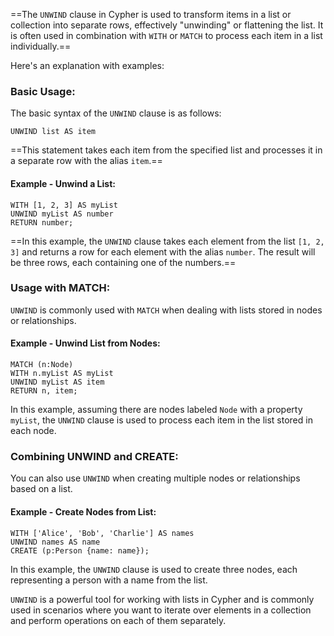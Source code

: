 ==The `UNWIND` clause in Cypher is used to transform items in a list or collection into separate rows, effectively "unwinding" or flattening the list. It is often used in combination with `WITH` or `MATCH` to process each item in a list individually.==

Here's an explanation with examples:
### Basic Usage:
The basic syntax of the `UNWIND` clause is as follows:
```cypher
UNWIND list AS item
```
==This statement takes each item from the specified list and processes it in a separate row with the alias `item`.==

#### Example - Unwind a List:
```cypher
WITH [1, 2, 3] AS myList
UNWIND myList AS number
RETURN number;
```
==In this example, the `UNWIND` clause takes each element from the list `[1, 2, 3]` and returns a row for each element with the alias `number`. The result will be three rows, each containing one of the numbers.==

### Usage with MATCH:
`UNWIND` is commonly used with `MATCH` when dealing with lists stored in nodes or relationships.

#### Example - Unwind List from Nodes:
```cypher
MATCH (n:Node)
WITH n.myList AS myList
UNWIND myList AS item
RETURN n, item;
```
In this example, assuming there are nodes labeled `Node` with a property `myList`, the `UNWIND` clause is used to process each item in the list stored in each node.

### Combining UNWIND and CREATE:
You can also use `UNWIND` when creating multiple nodes or relationships based on a list.

#### Example - Create Nodes from List:
```cypher
WITH ['Alice', 'Bob', 'Charlie'] AS names
UNWIND names AS name
CREATE (p:Person {name: name});
```
In this example, the `UNWIND` clause is used to create three nodes, each representing a person with a name from the list.

`UNWIND` is a powerful tool for working with lists in Cypher and is commonly used in scenarios where you want to iterate over elements in a collection and perform operations on each of them separately.